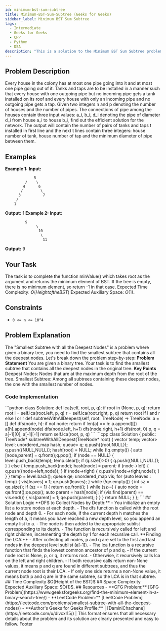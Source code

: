 ```yaml
---
id: minimum-bst-sum-subtree
title: Minimum-BST-Sum-Subtree (Geeks for Geeks)
sidebar_label: Minimum BST Sum Subtree
tags:
  - Intermediate
  - Geeks for Geeks
  - CPP
  - Python
  - DSA
description: "This is a solution to the Minimum BST Sum Subtree problem on Geeks for Geeks."
---
```

## Problem Description
Every house in the colony has at most one pipe going into it and at most one pipe going out of it. Tanks and taps are to be installed in a manner such that every house with one outgoing pipe but no incoming pipe gets a tank installed on its roof and every house with only an incoming pipe and no outgoing pipe gets a tap.
Given two integers n and p denoting the number of houses and the number of pipes. The connections of pipe among the houses contain three input values: a_i, b_i, d_i denoting the pipe of diameter d_i from house a_i to house b_i, find out the efficient solution for the network. 
The output will contain the number of pairs of tanks and taps t installed in first line and the next t lines contain three integers: house number of tank, house number of tap and the minimum diameter of pipe between them.
## Examples
**Example 1:**
**Input:** 
```
             5
         /    \
        4      6
       /        \
      3          7
     /
    1
```
**Output:** 1
**Example 2:**
**Input:** 
```
         9
              \
               10
                \
                 11
```
**Output:** 9
## Your Task
The task is to complete the function minValue() which takes root as the argument and returns the minimum element of BST. If the tree is empty, there is no minimum element, so return -1 in that case.
Expected Time Complexity: $O(Height of the BST)$
Expected Auxiliary Space: $O(1)$.
## Constraints
- `0 <= n <= 10^4`
## Problem Explanation
The "Smallest Subtree with all the Deepest Nodes" is a problem where given a binary tree, you need to find the smallest subtree that contains all the deepest nodes. Let's break down the problem step-by-step:
**Problem Statement**
You are given a binary tree.
Your task is to find the smallest subtree that contains all the deepest nodes in the original tree.
**Key Points**
Deepest Nodes: Nodes that are at the maximum depth from the root of the tree.
Smallest Subtree: Among all subtrees containing these deepest nodes, the one with the smallest number of nodes.
### Code Implementation
<Tabs>
  <TabItem value="Python" label="Python" default>
  <SolutionAuthor name="@ngmuraqrdd"/>
  ```python
class Solution:
    def lca(self, root, p, q):
        if root in (None, p, q): return root
        l = self.lca(root.left, p, q)
        r = self.lca(root.right, p, q)
        return root if l and r else l or r
    def subtreeWithAllDeepest(self, root: TreeNode) -> TreeNode:
        a = []
        def dfs(node, h):
            if not node:
                return
            if len(a) == h:
                a.append([])
            a[h].append(node)
            dfs(node.left, h+1)
            dfs(node.right, h+1)
        dfs(root, 0)
        p, q = a[-1][0], a[-1][-1]
        return self.lca(root, p, q)
  ```
  </TabItem>
  <TabItem value="C++" label="C++" default>
  <SolutionAuthor name="@ngmuraqrdd"/>
  ```cpp
class Solution {
public:
    TreeNode* subtreeWithAllDeepest(TreeNode* root) {
        vector<TreeNode*> temp;
        vector<vector<TreeNode*>> level;
        unordered_map<TreeNode*,TreeNode*> hash;
        queue<pair<TreeNode*,TreeNode*>> q;
        q.push({root,NULL});
        q.push({NULL,NULL});
        hash[root] = NULL;
        while (!q.empty())
        {
            auto [node,parent] = q.front();q.pop();
            if (node == NULL)
            {
                level.push_back(temp);
                temp.clear();
                if (q.size()>0)
                {
                    q.push({NULL,NULL});
                }
            }
            else
            {
                temp.push_back(node);
                hash[node] = parent;
                if (node->left)
                {
                    q.push({node->left,node});
                }
                if (node->right)
                {
                    q.push({node->right,node});
                }
            }
        }
        temp = level.back();
        queue<TreeNode*> qe;
        unordered_map<TreeNode*,int> vis;
        for (auto leaves : temp)
        {
            vis[leaves] = 1;
            qe.push(leaves);
        }
        while (!qe.empty())
        {
            int sz = qe.size();
            if (sz == 1)
            {
                return qe.front();
            }
            while (sz--)
            {
                auto node = qe.front();qe.pop();
                auto parent = hash[node];
                if (vis.find(parent) == vis.end())
                {
                    vis[parent] = 1;
                    qe.push(parent);
                }
            }
        }
        return NULL;
    }
};
  ```
  </TabItem>
</Tabs>
## Solution Logic
**DFS to Collect Nodes by Depth:**
- You initialize an empty list a to store nodes at each depth.
- The dfs function is called with the root node and depth 0.
- For each node, if the current depth h matches the length of a, it means you have reached a new depth level, so you append an empty list to a.
- The node is then added to the appropriate sublist corresponding to its depth.
- The function is recursively called for left and right children, incrementing the depth by 1 for each recursive call.
**Finding the LCA:**
- After collecting all nodes, p and q are set to the first and last nodes in the deepest level sublist (a[-1]).
- The lca function is a recursive function that finds the lowest common ancestor of p and q.
- If the current node root is None, p, or q, it returns root.
- Otherwise, it recursively calls lca on the left and right children.
- If both recursive calls return non-None values, it means p and q are found in different subtrees, and thus the current node root is their LCA.
- If only one side returns a non-None value, it means both p and q are in the same subtree, so the LCA is in that subtree.
## Time Complexity
$O(Height of the BST)$
## Space Complexity
Expected Auxiliary Space: $O(1)$.
## Resources
- **GFG Problem:** [GFG Problem](https://www.geeksforgeeks.org/find-the-minimum-element-in-a-binary-search-tree/)
- **LeetCode Problem:** [LeetCode Problem](https://leetcode.com/problems/smallest-subtree-with-all-the-deepest-nodes/)
- **Author's Geeks for Geeks Profile:**  | [DaminiChachane](https://leetcode.com/u/divcxl15/) |
This format ensures that all necessary details about the problem and its solution are clearly presented and easy to follow.
Footer

